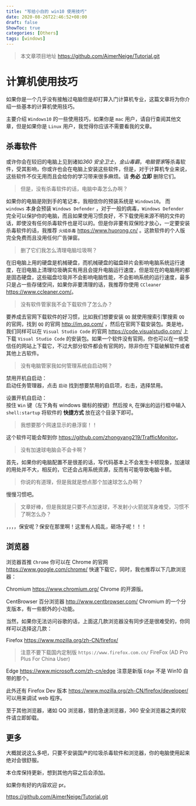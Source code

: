 ```yaml
---
title: "写给小白的 win10 使用技巧"
date: 2020-08-26T22:46:52+08:00
draft: false
ShowToc: true
categories: [Others]
tags: [windows]
---
```


> 本文章项目地址 https://github.com/AimerNeige/Tutorial.git

# 计算机使用技巧

如果你是一个几乎没有接触过电脑但是却打算入门计算机专业，这篇文章将为你介绍一些基本的计算机使用技巧。

主要介绍 `Windows10` 的一些使用技巧，如果你是 `mac` 用户，请自行查阅其他文章，但是如果你是 `Linux` 用户，我觉得你应该不需要看我的文章。

## 杀毒软件

或许你会在较旧的电脑上见到诸如*360 安全卫士*，_金山毒霸_，*电脑管家*等杀毒软件，受其影响，你或许也会在电脑上安装这些软件，但是，对于计算机专业来说，这些软件不仅无用而且会给你的学习带来很多麻烦。请 **务必** **立即** 删除它们。

> 但是，没有杀毒软件的话，电脑中毒怎么办啊？

如果你的电脑是刚到手的笔记本，我相信你的预装系统是 `Windows10`。 而 `windows` 本身会预装 `Windows Defender` ，对于一般的病毒，`Windows Defender` 完全可以保护你的电脑，而且如果使用习惯良好，不下载使用来源不明的文件的话，即使没有任何杀毒软件也是可以的。但是你非要有双保险才放心，一定要安装杀毒软件的话，我推荐 `火绒杀毒` <https://www.huorong.cn/> 。这款软件的个人版完全免费而且没用任何广告弹窗。

> 删了它们我怎么清理电脑垃圾啊？

在旧电脑上用的硬盘是机械硬盘，而机械硬盘的磁盘碎片会影响电脑系统运行速度，在旧电脑上清理垃圾确实有用且会提升电脑运行速度，但是现在的电脑用的都是固态硬盘，这些磁盘垃圾并不会影响电脑性能，不会影响系统的运行速度，最多只是占一些存储空间，如果你非要清理的话，我推荐你使用 `CCleaner` <https://www.ccleaner.com/>。

> 没有软件管家我不会下载软件了怎么办？

要养成去官网下载软件的好习惯，比如我们想要安装 `QQ` 就使用搜索引擎搜索 `QQ` 的官网，找到 `QQ` 的官网 <http://im.qq.com/> ，然后在官网下载安装包。类是地，我们同样可以在 `Visual Studio Code` 的官网 <https://code.visualstudio.com/> 上下载 `Visual Studio Code` 的安装包。如果一个软件没有官网，你也可以在一些受信任的网站上下载它，不过大部分软件都会有官网的，除非你在下载破解软件或者其他上古软件。

> 没有电脑管家我如何管理系统自启动啊？

禁用开机自启动：\
启动任务管理器，点击 `启动` 找到想要禁用的自启项，右击，选择禁用。

设置开机自启动：\
按住 `Win` 键（左下角有 windows 徽标的按键）然后按 `R`, 在弹出的运行框中输入 `shell:startup` 将软件的 **快捷方式** 放在这个目录下即可。

> 我想要那个网速显示的悬浮窗！！

这个软件可能会帮到你 <https://github.com/zhongyang219/TrafficMonitor>。

> 没有加速球电脑会不会卡啊？

首先，如果你的电脑配置不是很差的话，写代码基本上不会发生卡顿现象，加速球的用处并不大，相反的，它还会占用系统资源，反而有可能导致电脑卡顿。

> 你说的有道理，但是我就是想点那个加速球怎么办啊？

慢慢习惯吧。

> 文章好棒，但是我就是只要不点加速球，不发射小火箭就浑身难受，习惯不了啊怎么办？

，，，，保安呢？保安在那里啊！这里有人捣乱，砸场子呢！！！

## 浏览器

浏览器首推 `Chrome` 你可以在 Chrome 的官网 <https://www.google.com/chrome/> 快速下载它，同时，我也推荐以下几款浏览器：

Chromium <https://www.chromium.org/> Chrome 的开源版。

CentBrowser 百分浏览器 <http://www.centbrowser.com/> Chromium 的一个分支版本，有一些额外的小功能。

当然，如果你无法访问谷歌的话，上面这几款浏览器没有同步还是很难受的，你同样可以选择这几款：

Firefox <https://www.mozilla.org/zh-CN/firefox/>

> 注意不要下载国内定制版 `https://www.firefox.com.cn/` FireFox (AD Pro Plus For China User)

Edge <https://www.microsoft.com/zh-cn/edge> 注意是新版 `Edge` 不是 Win10 自带的那个。

此外还有 Firefox Dev 版本 <https://www.mozilla.org/zh-CN/firefox/developer/> 可以用来调试 web 程序。

至于其他浏览器，诸如 QQ 浏览器，猎豹急速浏览器，360 安全浏览器之类的软件请立即卸载。

## 更多

大概就说这么多吧，只要不安装国产的垃圾杀毒软件和浏览器，你的电脑使用起来绝对会很舒服。

本仓库保持更新，想到其他内容之后会添加。

如果你有好的内容欢迎 pr。

<https://github.com/AimerNeige/Tutorial.git>
